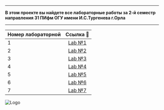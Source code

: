 ***
__В этом проекте вы найдете все лабораторные работы за 2-й семестр направления 31 ПИфм ОГУ имени И.С.Тургенева г.Орла__
***

| Номер лабораторной | Ссылка 🤖
|-----------------|:------:
1                  | [Lab №1](https://github.com/KostikovE/LabWork/tree/main/Lab%20№1)
2                  | [Lab №2](https://github.com/KostikovE/LabWork/tree/main/Lab%20№2)
3                  | [Lab №3](https://github.com/KostikovE/LabWork/tree/main/Lab%20№3)
4                  | [Lab №4](https://github.com/KostikovE/LabWork/tree/main/Lab%20№4)
5                  | [Lab №5](https://github.com/KostikovE/LabWork/tree/main/Lab%20№5)
6                  | [Lab №6](https://github.com/KostikovE/LabWork/tree/main/Lab%20№6)
7                  | [Lab №7](https://github.com/KostikovE/LabWork/tree/main/Lab%20№7)

![Logo](https://github.com/KostikovE/LabWork/assets/169641706/54c0110c-b637-4aa1-8b33-bfb02b4e41aa)
